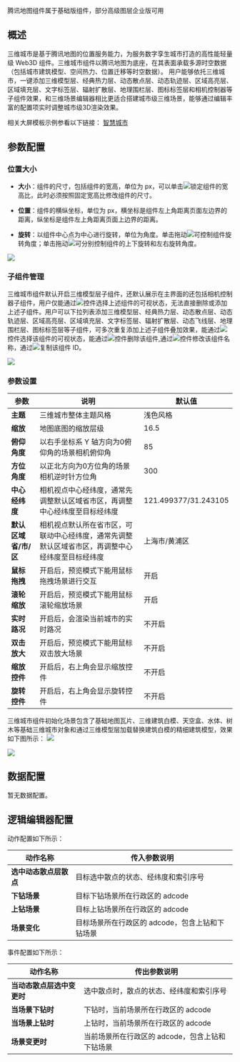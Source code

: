 腾讯地图组件属于基础版组件，部分高级图层企业版可用

## 概述
三维城市是基于腾讯地图的位置服务能力，为服务数字孪生城市打造的高性能轻量级 Web3D 组件。三维城市组件以腾讯地图为底座，在其表面承载多源时空数据（包括城市建筑模型、空间热力、位置迁移等时空数据）。
用户能够依托三维城市，一键添加三维模型层、经典热力层、动态散点层、动态轨迹层、区域高亮层、区域填充层、文字标签层、辐射扩散层、地理围栏层、图标标签层和相机控制器等子组件效果，和三维场景编辑器相比更适合搭建城市级三维场景，能够通过编辑丰富的配置项实时调整城市级3D渲染效果。

相关大屏模板示例参看以下链接：
[智慧城市](https://v.yuntus.com/tcv/ee67d0a6db4b827f3c7245c73049e32161788c9dcdd893c81db61f2e0e9fceed)

## 参数配置
### 位置大小
- **大小**：组件的尺寸，包括组件的宽高，单位为 px，可以单击![](https://qcloudimg.tencent-cloud.cn/raw/14cfc795c5e4cd68e6ea34d30b3ca65d.png)锁定组件的宽高比，此时必须按照固定宽高比修改组件的尺寸。

- **位置**：组件的横纵坐标，单位为 px，横坐标是组件左上角距离页面左边界的距离，纵坐标是组件左上角距离页面上边界的距离。

- **旋转**：以组件中心点为中心进行旋转，单位为角度。单击拖动![](https://qcloudimg.tencent-cloud.cn/raw/98f69c15dbaa4133b0db8090e8332322.png)可控制组件旋转角度；单击拖动![](https://qcloudimg.tencent-cloud.cn/raw/a381c38863e98d18e46033e76e380251.png)可分别控制组件的上下旋转和左右旋转角度。

![](https://qcloudimg.tencent-cloud.cn/raw/0005e8e2ad223f6a3650324120a66767.png)

### 子组件管理
三维城市组件默认开启三维模型层子组件，还默认展示在主界面的还包括相机控制器子组件，用户仅能通过![](https://qcloudimg.tencent-cloud.cn/raw/51dd260b24aa2db7f67426009b376ce9.png)控件选择上述组件的可视状态，无法直接删除或添加上述子组件。用户可以下拉列表添加三维模型层、经典热力层、动态散点层、动态轨迹层、区域高亮层、区域填充层、文字标签层、辐射扩散层、动态飞线层、地理围栏层、图标标签层等子组件，可多次重复添加上述子组件叠加效果，能通过![](https://qcloudimg.tencent-cloud.cn/raw/51dd260b24aa2db7f67426009b376ce9.png)控件选择该组件的可视状态，能通过![](https://qcloudimg.tencent-cloud.cn/raw/94a0e25b3580187a00af528b65f63236.png)控件删除该组件,通过![](https://qcloudimg.tencent-cloud.cn/raw/85fad3c0ae8506f0c6c398898f5cf843.png)控件修改该组件名称，通过![](https://qcloudimg.tencent-cloud.cn/raw/f7b5597b228ef2e59f1b4cfe1876959f.png)复制该组件 ID。

![](https://qcloudimg.tencent-cloud.cn/raw/b59d1667b44958d41f55b7aa19be7a41.jpg)

### 参数设置
| 参数 | 说明 | 默认值 |
| --- | --- | --- |
| **主题** | 三维城市整体主题风格 | 浅色风格 |
| **缩放** | 地图底图的缩放层级 | 16.5 |
| **俯仰角度** | 以右手坐标系 Y 轴方向为0俯仰角的场景相机俯仰角 | 85 |
| **方位角度** | 以正北方向为0方位角的场景相机逆时针方位角 | 300 |
| **中心经纬度** | 相机视点中心经纬度，通常先调整默认区域省市区，再调整中心经纬度至目标经纬度 | 121.499377/31.243105 |
| **默认区域省/市/区** | 相机视点默认所在省市区，可联动中心经纬度，通常先调整默认区域省市区，再调整中心经纬度至目标经纬度 |上海市/黄浦区 |
| **鼠标拖拽** | 开启后，预览模式下能用鼠标拖拽场景进行交互 | 开启 |
| **滚轮缩放** | 开启后，预览模式下能用鼠标滚轮缩放场景 | 开启 |
| **实时路况** | 开启后，会渲染当前城市的实时路况 |不开启|
| **双击放大** | 开启后，预览模式下能用鼠标双击放大场景 | 不开启|
| **缩放控件** | 开启后，右上角会显示缩放控件 | 不开启|
| **旋转控件** | 开启后，右上角会显示旋转控件 |不开启|

三维城市组件初始化场景包含了基础地图瓦片、三维建筑白模、天空盒、水体、树木等基础三维城市对象和通过三维模型层加载替换建筑白模的精细建筑模型，效果如下图所示：
![](https://qcloudimg.tencent-cloud.cn/raw/c7f2761758e08bb52ff1861d7f83278b.jpg)

![](https://qcloudimg.tencent-cloud.cn/raw/fe6b5c6962914253543c0b14243ea98b.jpg)

## 数据配置
暂无数据配置。

## 逻辑编辑器配置
动作配置如下所示：

| 动作名称 | 传入参数说明 |
| --- | --- |
| **选中动态散点层散点** | 目标选中散点的状态、经纬度和索引序号 |
| **下钻场景** | 目标下钻场景所在行政区的 adcode | 
| **上钻场景** | 目标上钻场景所在行政区的 adcode | 
| **场景变化** | 目标场景所在行政区的 adcode，包含上钻和下钻场景 | 

事件配置如下所示：

| 动作名称 | 传出参数说明 |
| --- | --- |
| **当动态散点层选中变更时** | 选中散点时，散点的状态、经纬度和索引序号 |
| **当场景下钻时** | 下钻时，当前场景所在行政区的 adcode | 
| **当场景上钻时** | 上钻时，当前场景所在行政区的 adcode | 
| **场景变更时** | 当前场景所在行政区的 adcode，包含上钻和下钻场景 | 


